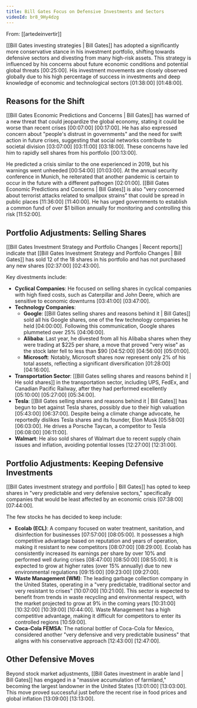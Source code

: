 ```yaml
---
title: Bill Gates Focus on Defensive Investments and Sectors
videoId: br8_9Hy4dzg
---
```


From: [[artedeinvertir]] <br/> 

[[Bill Gates investing strategies | Bill Gates]] has adopted a significantly more conservative stance in his investment portfolio, shifting towards defensive sectors and divesting from many high-risk assets. This strategy is influenced by his concerns about future economic conditions and potential global threats <a class="yt-timestamp" data-t="00:25:00">[00:25:00]</a>. His investment movements are closely observed globally due to his high percentage of success in investments and deep knowledge of economic and technological sectors <a class="yt-timestamp" data-t="01:38:00">[01:38:00]</a> <a class="yt-timestamp" data-t="01:48:00">[01:48:00]</a>.

## Reasons for the Shift

[[Bill Gates Economic Predictions and Concerns | Bill Gates]] has warned of a new threat that could jeopardize the global economy, stating it could be worse than recent crises <a class="yt-timestamp" data-t="00:07:00">[00:07:00]</a> <a class="yt-timestamp" data-t="00:17:00">[00:17:00]</a>. He has also expressed concern about "people's distrust in governments" and the need for swift action in future crises, suggesting that social networks contribute to societal division <a class="yt-timestamp" data-t="03:07:00">[03:07:00]</a> <a class="yt-timestamp" data-t="03:11:00">[03:11:00]</a> <a class="yt-timestamp" data-t="03:18:00">[03:18:00]</a>. These concerns have led him to rapidly sell shares from his portfolio <a class="yt-timestamp" data-t="00:13:00">[00:13:00]</a>.

He predicted a crisis similar to the one experienced in 2019, but his warnings went unheeded <a class="yt-timestamp" data-t="00:54:00">[00:54:00]</a> <a class="yt-timestamp" data-t="01:03:00">[01:03:00]</a>. At the annual security conference in Munich, he reiterated that another pandemic is certain to occur in the future with a different pathogen <a class="yt-timestamp" data-t="02:01:00">[02:01:00]</a>. [[Bill Gates Economic Predictions and Concerns | Bill Gates]] is also "very concerned about terrorist attacks related to smallpox strains" that could be spread in public places <a class="yt-timestamp" data-t="11:36:00">[11:36:00]</a> <a class="yt-timestamp" data-t="11:40:00">[11:40:00]</a>. He has urged governments to establish a common fund of over $1 billion annually for monitoring and controlling this risk <a class="yt-timestamp" data-t="11:52:00">[11:52:00]</a>.

## Portfolio Adjustments: Selling Shares

[[Bill Gates Investment Strategy and Portfolio Changes | Recent reports]] indicate that [[Bill Gates Investment Strategy and Portfolio Changes | Bill Gates]] has sold 12 of the 18 shares in his portfolio and has not purchased any new shares <a class="yt-timestamp" data-t="02:37:00">[02:37:00]</a> <a class="yt-timestamp" data-t="02:43:00">[02:43:00]</a>.

Key divestments include:
*   **Cyclical Companies**: He focused on selling shares in cyclical companies with high fixed costs, such as Caterpillar and John Deere, which are sensitive to economic downturns <a class="yt-timestamp" data-t="03:41:00">[03:41:00]</a> <a class="yt-timestamp" data-t="03:47:00">[03:47:00]</a>.
*   **Technology Companies**:
    *   **Google**: [[Bill Gates selling shares and reasons behind it | Bill Gates]] sold all his Google shares, one of the few technology companies he held <a class="yt-timestamp" data-t="04:00:00">[04:00:00]</a>. Following this communication, Google shares plummeted over 25% <a class="yt-timestamp" data-t="04:06:00">[04:06:00]</a>.
    *   **Alibaba**: Last year, he divested from all his Alibaba shares when they were trading at $225 per share, a move that proved "very wise" as the stock later fell to less than $90 <a class="yt-timestamp" data-t="04:52:00">[04:52:00]</a> <a class="yt-timestamp" data-t="04:56:00">[04:56:00]</a> <a class="yt-timestamp" data-t="05:01:00">[05:01:00]</a>.
    *   **Microsoft**: Notably, Microsoft shares now represent only 2% of his total assets, reflecting a significant diversification <a class="yt-timestamp" data-t="01:28:00">[01:28:00]</a> <a class="yt-timestamp" data-t="04:16:00">[04:16:00]</a>.
*   **Transportation Sector**: [[Bill Gates selling shares and reasons behind it | He sold shares]] in the transportation sector, including UPS, FedEx, and Canadian Pacific Railway, after they had performed excellently <a class="yt-timestamp" data-t="05:10:00">[05:10:00]</a> <a class="yt-timestamp" data-t="05:27:00">[05:27:00]</a> <a class="yt-timestamp" data-t="05:34:00">[05:34:00]</a>.
*   **Tesla**: [[Bill Gates selling shares and reasons behind it | Bill Gates]] has begun to bet against Tesla shares, possibly due to their high valuation <a class="yt-timestamp" data-t="05:43:00">[05:43:00]</a> <a class="yt-timestamp" data-t="06:37:00">[06:37:00]</a>. Despite being a climate change advocate, he reportedly dislikes Tesla shares and its founder, Elon Musk <a class="yt-timestamp" data-t="05:58:00">[05:58:00]</a> <a class="yt-timestamp" data-t="06:03:00">[06:03:00]</a>. He drives a Porsche Taycan, a competitor to Tesla <a class="yt-timestamp" data-t="06:08:00">[06:08:00]</a> <a class="yt-timestamp" data-t="06:11:00">[06:11:00]</a>.
*   **Walmart**: He also sold shares of Walmart due to recent supply chain issues and inflation, avoiding potential losses <a class="yt-timestamp" data-t="12:27:00">[12:27:00]</a> <a class="yt-timestamp" data-t="12:31:00">[12:31:00]</a>.

## Portfolio Adjustments: Keeping Defensive Investments

[[Bill Gates investment strategy and portfolio | Bill Gates]] has opted to keep shares in "very predictable and very defensive sectors," specifically companies that would be least affected by an economic crisis <a class="yt-timestamp" data-t="07:38:00">[07:38:00]</a> <a class="yt-timestamp" data-t="07:44:00">[07:44:00]</a>.

The few stocks he has decided to keep include:
*   **Ecolab (ECL)**: A company focused on water treatment, sanitation, and disinfection for businesses <a class="yt-timestamp" data-t="07:57:00">[07:57:00]</a> <a class="yt-timestamp" data-t="08:05:00">[08:05:00]</a>. It possesses a high competitive advantage based on reputation and years of operation, making it resistant to new competitors <a class="yt-timestamp" data-t="08:07:00">[08:07:00]</a> <a class="yt-timestamp" data-t="08:29:00">[08:29:00]</a>. Ecolab has consistently increased its earnings per share by over 10% and performed well during crises <a class="yt-timestamp" data-t="08:47:00">[08:47:00]</a> <a class="yt-timestamp" data-t="08:50:00">[08:50:00]</a> <a class="yt-timestamp" data-t="08:55:00">[08:55:00]</a>. It is expected to grow at higher rates (over 15% annually) due to new environmental regulations <a class="yt-timestamp" data-t="09:15:00">[09:15:00]</a> <a class="yt-timestamp" data-t="09:23:00">[09:23:00]</a> <a class="yt-timestamp" data-t="09:27:00">[09:27:00]</a>.
*   **Waste Management (WM)**: The leading garbage collection company in the United States, operating in a "very predictable, traditional sector and very resistant to crises" <a class="yt-timestamp" data-t="10:07:00">[10:07:00]</a> <a class="yt-timestamp" data-t="10:21:00">[10:21:00]</a>. This sector is expected to benefit from trends in waste recycling and environmental respect, with the market projected to grow at 9% in the coming years <a class="yt-timestamp" data-t="10:31:00">[10:31:00]</a> <a class="yt-timestamp" data-t="10:32:00">[10:32:00]</a> <a class="yt-timestamp" data-t="10:39:00">[10:39:00]</a> <a class="yt-timestamp" data-t="10:44:00">[10:44:00]</a>. Waste Management has a high competitive advantage, making it difficult for competitors to enter its controlled regions <a class="yt-timestamp" data-t="10:59:00">[10:59:00]</a>.
*   **Coca-Cola FEMSA**: The national bottler of Coca-Cola for Mexico, considered another "very defensive and very predictable business" that aligns with his conservative approach <a class="yt-timestamp" data-t="12:43:00">[12:43:00]</a> <a class="yt-timestamp" data-t="12:47:00">[12:47:00]</a>.

## Other Defensive Moves

Beyond stock market adjustments, [[Bill Gates investment in arable land | Bill Gates]] has engaged in a "massive accumulation of farmland," becoming the largest landowner in the United States <a class="yt-timestamp" data-t="13:01:00">[13:01:00]</a> <a class="yt-timestamp" data-t="13:03:00">[13:03:00]</a>. This move proved successful just before the recent rise in food prices and global inflation <a class="yt-timestamp" data-t="13:09:00">[13:09:00]</a> <a class="yt-timestamp" data-t="13:13:00">[13:13:00]</a>.